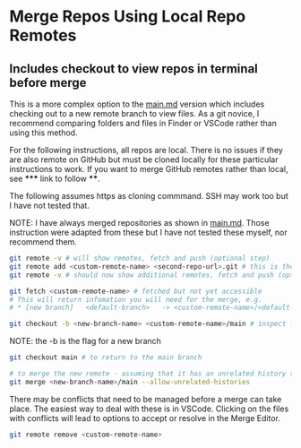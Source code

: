 # Merge Repos Using Local Repo Remotes
## Includes checkout to view repos in terminal before merge

This is a more complex option to the [main.md](https://github.com/pablisch/merge-repositories/blob/main/main.md) version which includes checking out to a new remote branch to view files. As a git novice, I recommend comparing folders and files in Finder or VSCode rather than using this method.

For the following instructions, all repos are local. There is no issues if they are also remote on GitHub but must be cloned locally for these particular instructions to work. If you want to merge GitHub remotes rather than local, see **\*\*\*** link to follow **\*\***.

The following assumes https as cloning commmand. SSH may work too but I have not tested that.

NOTE: I have always merged repositories as shown in [main.md](https://github.com/pablisch/merge-repositories/blob/main/main.md). Those instruction were adapted from these but I have not tested these myself, nor recommend them.

```bash
git remote -v # will show remotes, fetch and push (optional step)
git remote add <custom-remote-name> <second-repo-url>.git # this is the same as the HTTPS cloning code
git remote -v # should now show additional remotes, fetch and push (optional step)

git fetch <custom-remote-name> # fetched but not yet accessible
# This will return infomation you will need for the merge, e.g.
# * [new branch]   <default-branch>   -> <custom-remote-name>/<default-branch>

git checkout -b <new-branch-name> <custom-remote-name>/main # inspect files and check that they are what you want to merge with the primary repo
```
NOTE: the -b is the flag for a new branch
```bash
git checkout main # to return to the main branch

# to merge the new remote - assuming that it has an unrelated history to the original remote
git merge <new-branch-name>/main --allow-unrelated-histories  
```

There may be conflicts that need to be managed before a merge can take place. The easiest way to deal with these is in VSCode. Clicking on the files with conflicts will lead to options to accept or resolve in the Merge Editor.

```bash
git remote remove <custom-remote-name>
```
